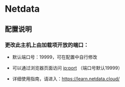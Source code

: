 # Netdata

## 配置说明


### 更改此主机上由加载项开放的端口：

- 默认端口号：19999，可在配置中自行修改

- 可以通过浏览器页面访问 <ip:port> （端口号默认19999）

- 详细使用指南，请进入：https://learn.netdata.cloud/

